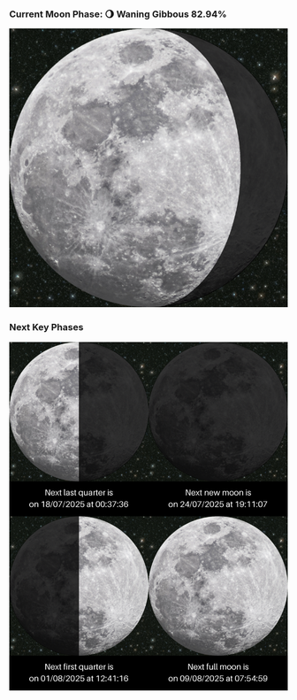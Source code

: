 ### Current Moon Phase: 🌖 Waning Gibbous 82.94%
![Moon Phase](moonphase.png)
### Next Key Phases
![Gallery](gallery.png)